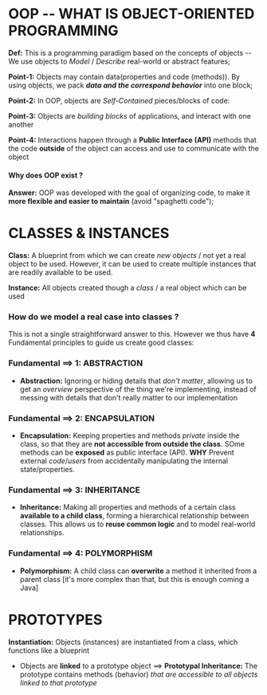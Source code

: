 # OOP -- WHAT IS OBJECT-ORIENTED PROGRAMMING

**Def:** This is a programming paradigm based on the concepts of objects -- We use objects to _Model_ / _Describe_ real-world or abstract features;

**Point-1:** Objects may contain data(properties and code (methods)). By using objects, we pack **_data and the correspond behavior_** into one block;

**Point-2:** In OOP, objects are _Self-Contained_ pieces/blocks of code:

**Point-3:** Objects are _building blocks_ of applications, and interact with one another

**Point-4:** Interactions happen through a **Public Interface (API)** methods that the code **outside** of the object can access and use to communicate with the object

#### Why does OOP exist ?

**Answer:** OOP was developed with the goal of organizing code, to make it **more flexible and easier to maintain** (avoid "spaghetti code");

# CLASSES & INSTANCES

**Class:** A blueprint from which we can create _new objects_ / not yet a real object to be used. However, it can be used to create multiple instances that are readily available to be used.

**Instance:** All objects created though a _class_ / a real object which can be used

### How do we model a real case into classes ?

This is not a single straightforward answer to this. However we thus have **4** Fundamental principles to guide us create good classes:

### Fundamental ==> 1: ABSTRACTION

- **Abstraction:** Ignoring or hiding details that _don't matter_, allowing us to get an _overview_ perspective of the thing we're implementing, instead of messing with details that don't really matter to our implementation

### Fundamental ==> 2: ENCAPSULATION

- **Encapsulation:** Keeping properties and methods _private_ inside the class, so that they are **not accessible from outside the class**. SOme methods can be **exposed** as public interface (API).
  **WHY** Prevent external _code_/_users_ from accidentally manipulating the internal state/properties.

### Fundamental ==> 3: INHERITANCE

- **Inheritance:** Making all properties and methods of a certain class **available to a child class**, forming a hierarchical relationship between classes. This allows us to **reuse common logic** and to model real-world relationships.

### Fundamental ==> 4: POLYMORPHISM

- **Polymorphism:** A child class can **overwrite** a method it inherited from a parent class [it's more complex than that, but this is enough coming a Java]

# PROTOTYPES

**Instantiation:** Objects (instances) are instantiated from a class, which functions like a blueprint

- Objects are **linked** to a prototype object ==> **Prototypal Inheritance:** The prototype contains methods (behavior) _that are accessible to all objects linked to that prototype_
